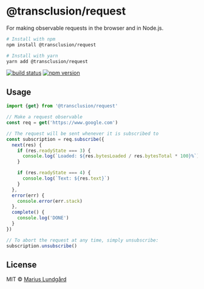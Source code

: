 # @transclusion/request

For making observable requests in the browser and in Node.js.

```sh
# Install with npm
npm install @transclusion/request

# Install with yarn
yarn add @transclusion/request
```

[![build status](https://img.shields.io/travis/transclusion/request/master.svg?style=flat-square)](https://travis-ci.org/transclusion/request)
[![npm version](https://img.shields.io/npm/v/@transclusion/request.svg?style=flat-square)](https://www.npmjs.com/package/@transclusion/request)

## Usage

```js
import {get} from '@transclusion/request'

// Make a request observable
const req = get('https://www.google.com')

// The request will be sent whenever it is subscribed to
const subscription = req.subscribe({
  next(res) {
    if (res.readyState === 3) {
      console.log(`Loaded: ${res.bytesLoaded / res.bytesTotal * 100}%`)
    }

    if (res.readyState === 4) {
      console.log(`Text: ${res.text}`)
    }
  },
  error(err) {
    console.error(err.stack)
  },
  complete() {
    console.log('DONE')
  }
})

// To abort the request at any time, simply unsubscribe:
subscription.unsubscribe()
```

## License

MIT © [Marius Lundgård](https://mariuslundgard.com)
